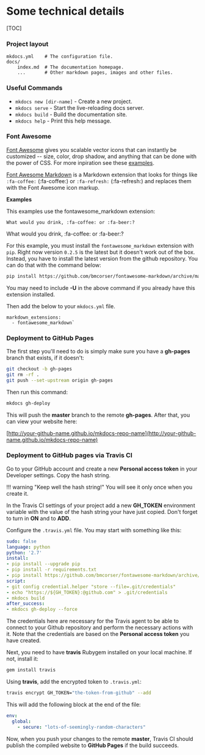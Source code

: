 # Some technical details

[TOC]

### Project layout

    mkdocs.yml    # The configuration file.
    docs/
        index.md  # The documentation homepage.
        ...       # Other markdown pages, images and other files.

### Useful Commands

* `mkdocs new [dir-name]` - Create a new project.
* `mkdocs serve` - Start the live-reloading docs server.
* `mkdocs build` - Build the documentation site.
* `mkdocs help` - Print this help message.

### Font Awesome

[Font Awesome](https://fortawesome.github.io) gives you scalable vector icons that can instantly be customized -- size, color, drop shadow, and anything that can be done with the power of CSS. For more inpiration see these [examples](http://fontawesome.io/examples/).

[Font Awesome Markdown](http://bmcorser.github.io/fontawesome-markdown/) is a Markdown extension that looks for things like `:fa-coffee:` (:fa-coffee:) or `:fa-refresh:` (:fa-refresh:) and replaces them with the Font Awesome icon markup.

**Examples**

This examples use the fontawesome_markdown extension:

```none
What would you drink, :fa-coffee: or :fa-beer:?
```

What would you drink, :fa-coffee: or :fa-beer:?

For this example, you must install the `fontawesome_markdown` extension with `pip`. Right now version `0.2.5` is the latest but it doesn't work out of the box. Instead, you have to install the latest version from the github repository. You can do that with the command below:

```bash
pip install https://github.com/bmcorser/fontawesome-markdown/archive/master.zip
```

You may need to include **-U** in the above command if you already have this extension installed.

Then add the below to your `mkdocs.yml` file.

```none
markdown_extensions:
  - fontawesome_markdown`
```

### Deployment to GitHub Pages

The first step you'll need to do is simply make sure you have a **gh-pages** branch that exists, if it doesn't:

```bash
git checkout -b gh-pages
git rm -rf .
git push --set-upstream origin gh-pages
```

Then run this command:

```bash
mkdocs gh-deploy
```

This will push the **master**  branch to the remote **gh-pages**. After that, you can view your website here:

[http://your-github-name.github.io/mkdocs-repo-name](http://your-github-name.github.io/mkdocs-repo-name)

### Deployment to GitHub pages via Travis CI

Go to your GitHub account and create a new **Personal access token** in your Developer settings. Copy the hash string.

!!! warning "Keep well the hash string!"
    You will see it only once when you create it.

In the Travis CI settings of your project add a new **GH_TOKEN** environment variable with the value of the hash string your have just copied. Don't forget to turn in **ON** and to **ADD**.

Configure the `.travis.yml` file. You may start with something like this:

```yaml
sudo: false
language: python
python: '2.7'
install:
- pip install --upgrade pip
- pip install -r requirements.txt
- pip install https://github.com/bmcorser/fontawesome-markdown/archive/master.zip
script:
- git config credential.helper "store --file=.git/credentials"
- echo "https://${GH_TOKEN}:@github.com" > .git/credentials
- mkdocs build
after_success:
- mkdocs gh-deploy --force
```

The credentials here are necessary for the Travis agent to be able to connect to your Github repository and perform the necessary actions with it. Note that the credentials are based on the **Personal access token** you have created.

Next, you need to have **travis** Rubygem installed on your local machine. If not, install it:

```bash
gem install travis
```

Using **travis**, add the encrypted token to `.travis.yml`: 

```bash
travis encrypt GH_TOKEN="the-token-from-github" --add
```

This will add the following block at the end of the file:

```yaml
env:
  global:
    - secure: "lots-of-seemingly-random-characters"
```

Now, when you push your changes to the remote **master**, Travis CI should publish the compiled website to **GitHub Pages** if the build succeeds.
